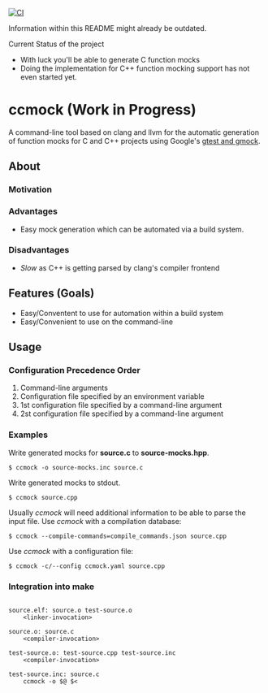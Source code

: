 [![CI](https://github.com/stnuessl/ccmock/actions/workflows/main.yaml/badge.svg)](https://github.com/stnuessl/ccmock/actions/workflows/main.yaml)

Information within this README might already be outdated.

Current Status of the project
* With luck you'll be able to generate C function mocks
* Doing the implementation for  C++ function mocking support has not even 
started yet.

# ccmock (Work in Progress)

A command-line tool based on clang and llvm for the automatic generation of 
function mocks for C and C++ projects using Google's 
[gtest and gmock](https://google.github.io/googletest/).

## About

### Motivation

### Advantages

* Easy mock generation which can be automated via a build system.

### Disadvantages

* _Slow_ as C++ is getting parsed by clang's compiler frontend

## Features (Goals)

* Easy/Conventent to use for automation within a build system
* Easy/Convenient to use on the command-line

## Usage

### Configuration Precedence Order

1. Command-line arguments
1. Configuration file specified by an environment variable
1. 1st configuration file specified by a command-line argument
1. 2st configuration file specified by a command-line argument


### Examples

Write generated mocks for __source.c__ to __source-mocks.hpp__.

```
$ ccmock -o source-mocks.inc source.c
```

Write generated mocks to stdout.
```
$ ccmock source.cpp 
```

Usually _ccmock_ will need additional information to be able to parse the
input file. Use _ccmock_ with a compilation database:
```
$ ccmock --compile-commands=compile_commands.json source.cpp
```

Use _ccmock_ with a configuration file:
```
$ ccmock -c/--config ccmock.yaml source.cpp
```

### Integration into make

```make

source.elf: source.o test-source.o
    <linker-invocation>

source.o: source.c
    <compiler-invocation>

test-source.o: test-source.cpp test-source.inc
    <compiler-invocation>

test-source.inc: source.c
    ccmock -o $@ $<

```
